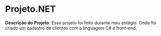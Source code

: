 # Projeto.NET

**Descrição do Projeto**: Esse projeto foi feito durante meu estágio. 
Onde foi criado um cadastro de clientes com a linguagem C# e front-end.

